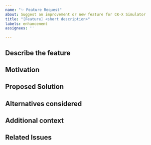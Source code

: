 ```yaml
---
name: "✨ Feature Request"
about: Suggest an improvement or new feature for CK-X Simulator
title: "[Feature] <short description>"
labels: enhancement
assignees: ''

---
```


## Describe the feature

<!-- A clear and concise description of the feature or improvement.

What would this feature do?

Why is it useful or necessary for the user?

-->

## Motivation

<!-- Explain *why* you’re proposing this.

- What problem does it solve?
- What benefit would it bring to users or developers?
- Is this inspired by a real use case?

-->

## Proposed Solution

<!-- Describe how you imagine the feature should work.

You can include:

- A workflow
- Example UI mockups or commands
- Integration points
-->

## Alternatives considered

<!-- Have you considered any alternative approaches?

Why did you choose this one?

-->

## Additional context

<!-- Add any other context or supporting info (e.g. links, diagrams, references). -->

## Related Issues

<!-- Link to any related issues or pull requests, if applicable. -->

